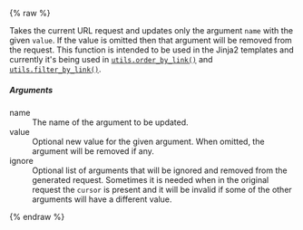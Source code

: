 {% raw %}

Takes the current URL request and updates only the argument `name` with the given `value`. If the value is omitted then that argument will be removed from the request. This function is intended to be used in the Jinja2 templates and currently it's being used in [`utils.order_by_link()`](#utils.order_by_link) and [`utils.filter_by_link()`](#utils.filter_by_link).

##### Arguments

<dl>
  <dt>name</dt>
  <dd>The name of the argument to be updated.</dd>
  <dt>value</dt>
  <dd>
    Optional new value for the given argument. When omitted, the argument
    will be removed if any.
  </dd>
  <dt>ignore</dt>
  <dd>
    Optional list of arguments that will be ignored and removed from the
    generated request. Sometimes it is needed when in the original request the
    <code>cursor</code> is present and it will be invalid if some of the other
    arguments will have a different value.
  </dd>
</dl>

{% endraw %}
